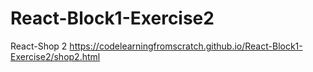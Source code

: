 # React-Block1-Exercise2
React-Shop 2 https://codelearningfromscratch.github.io/React-Block1-Exercise2/shop2.html
